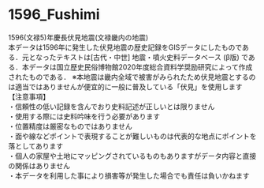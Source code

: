 # 1596_Fushimi
1596(文禄5)年慶長伏見地震(文禄畿内の地震)  
本データは1596年に発生した伏見地震の歴史記録をGISデータにしたものである．元となったテキストは[古代・中世] 地震・噴火史料データベース (β版) である．本データは国立歴史民俗博物館2020年度総合資料学奨励研究によって作成されたものである． ※本地震は畿内全域で被害がみられたため伏見地震とするのは適当ではありませんが便宜的に一般に普及している「伏見」を使用します 
【注意事項】  
・信頼性の低い記録を含んでおり史料記述が正しいとは限りません  
・使用する際には史料吟味を行う必要があります  
・位置精度は厳密なものではありません  
・面や線などポイントで表現することが難しいものは代表的な地点にポイントを落としてあります  
・個人の家屋や土地にマッピングされているものもありますがデータ内容と直接の関係はありません  
・本データを利用した事により損害等が発生した場合でも責任は負いかねます　　
